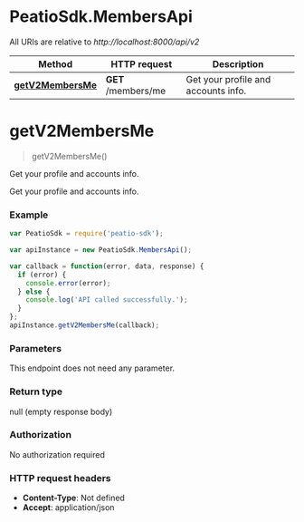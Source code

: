 # PeatioSdk.MembersApi

All URIs are relative to *http://localhost:8000/api/v2*

Method | HTTP request | Description
------------- | ------------- | -------------
[**getV2MembersMe**](MembersApi.md#getV2MembersMe) | **GET** /members/me | Get your profile and accounts info.


<a name="getV2MembersMe"></a>
# **getV2MembersMe**
> getV2MembersMe()

Get your profile and accounts info.

Get your profile and accounts info.

### Example
```javascript
var PeatioSdk = require('peatio-sdk');

var apiInstance = new PeatioSdk.MembersApi();

var callback = function(error, data, response) {
  if (error) {
    console.error(error);
  } else {
    console.log('API called successfully.');
  }
};
apiInstance.getV2MembersMe(callback);
```

### Parameters
This endpoint does not need any parameter.

### Return type

null (empty response body)

### Authorization

No authorization required

### HTTP request headers

 - **Content-Type**: Not defined
 - **Accept**: application/json

